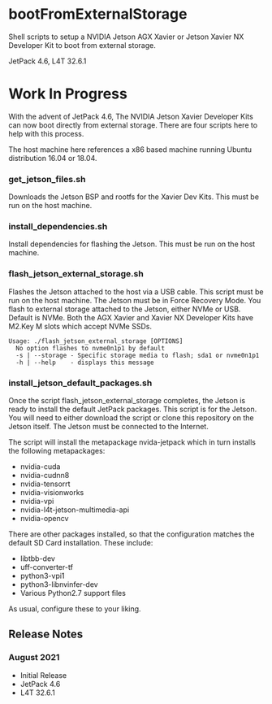 # bootFromExternalStorage
Shell scripts to setup a NVIDIA Jetson AGX Xavier or Jetson Xavier NX Developer Kit to boot from external storage.

JetPack 4.6, L4T 32.6.1

# Work In Progress

With the advent of JetPack 4.6, The NVIDIA Jetson Xavier Developer Kits can now boot directly from external storage. 
There are four scripts here to help with this process.

The host machine here references a x86 based machine running Ubuntu distribution 16.04 or 18.04.

### get_jetson_files.sh
Downloads the Jetson BSP and rootfs for the Xavier Dev Kits. This must be run on the host machine.

### install_dependencies.sh
Install dependencies for flashing the Jetson. This must be run on the host machine.

### flash_jetson_external_storage.sh
Flashes the Jetson attached to the host via a USB cable. This script must be run on the host machine. The Jetson must be in Force Recovery Mode.
You flash to external storage attached to the Jetson, either NVMe or USB. Default is NVMe. Both the AGX Xavier and Xavier NX 
Developer Kits have M2.Key M slots which accept NVMe SSDs. 
```
Usage: ./flash_jetson_external_storage [OPTIONS]
  No option flashes to nvme0n1p1 by default
  -s | --storage - Specific storage media to flash; sda1 or nvme0n1p1
  -h | --help    - displays this message
```
 
 ### install_jetson_default_packages.sh
 Once the script flash_jetson_external_storage completes, the Jetson is ready to install the default JetPack packages. This script is for the Jetson. You will need to either download the script or clone this repository on the Jetson itself. The Jetson must be connected to the Internet.
 
 The script will install the metapackage nvida-jetpack which in turn installs the following metapackages:
 
 * nvidia-cuda
 * nvidia-cudnn8
 * nvidia-tensorrt
 * nvidia-visionworks
 * nvidia-vpi
 * nvidia-l4t-jetson-multimedia-api
 * nvidia-opencv
 
 There are other packages installed, so that the configuration matches the default SD Card installation. These include:
 
 * libtbb-dev
 * uff-converter-tf
 * python3-vpi1
 * python3-libnvinfer-dev
 * Various Python2.7 support files

As usual, configure these to your liking.

## Release Notes

### August 2021
* Initial Release
* JetPack 4.6
* L4T 32.6.1

